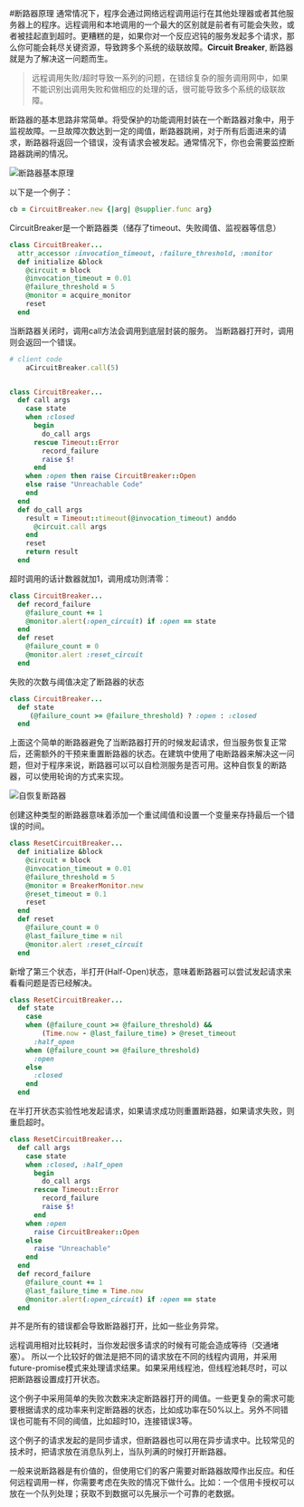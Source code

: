 #断路器原理
通常情况下，程序会通过网络远程调用运行在其他处理器或者其他服务器上的程序。远程调用和本地调用的一个最大的区别就是前者有可能会失败，或者被挂起直到超时。更糟糕的是，如果你对一个反应迟钝的服务发起多个请求，那么你可能会耗尽关键资源，导致跨多个系统的级联故障。**Circuit Breaker**, 断路器就是为了解决这一问题而生。
>远程调用失败/超时导致一系列的问题，在错综复杂的服务调用网中，如果不能识别出调用失败和做相应的处理的话，很可能导致多个系统的级联故障。

断路器的基本思路非常简单。将受保护的功能调用封装在一个断路器对象中，用于监视故障。一旦故障次数达到一定的阈值，断路器跳闸，对于所有后面进来的请求，断路器将返回一个错误，没有请求会被发起。通常情况下，你也会需要监控断路器跳闸的情况。

![断路器基本原理](http://martinfowler.com/bliki/images/circuitBreaker/sketch.png)

以下是一个例子：

~~~ruby
cb = CircuitBreaker.new {|arg| @supplier.func arg}
~~~

CircuitBreaker是一个断路器类（储存了timeout、失败阈值、监视器等信息）

~~~ruby
class CircuitBreaker...
  attr_accessor :invocation_timeout, :failure_threshold, :monitor
  def initialize &block
    @circuit = block
    @invocation_timeout = 0.01
    @failure_threshold = 5
    @monitor = acquire_monitor
    reset
  end
~~~

当断路器关闭时，调用call方法会调用到底层封装的服务。
当断路器打开时，调用则会返回一个错误。

~~~ruby
# client code
    aCircuitBreaker.call(5)


class CircuitBreaker...
  def call args
    case state
    when :closed
      begin
        do_call args
      rescue Timeout::Error
        record_failure
        raise $!
      end
    when :open then raise CircuitBreaker::Open
    else raise "Unreachable Code"
    end
  end
  def do_call args
    result = Timeout::timeout(@invocation_timeout) anddo
      @circuit.call args
    end
    reset
    return result
  end
~~~

超时调用的话计数器就加1，调用成功则清零：

~~~ruby
class CircuitBreaker...
  def record_failure
    @failure_count += 1
    @monitor.alert(:open_circuit) if :open == state
  end
  def reset
    @failure_count = 0
    @monitor.alert :reset_circuit
  end
~~~

失败的次数与阈值决定了断路器的状态

~~~Ruby
class CircuitBreaker...
  def state
     (@failure_count >= @failure_threshold) ? :open : :closed
  end
~~~

上面这个简单的断路器避免了当断路器打开的时候发起请求，但当服务恢复正常后，还需额外的干预来重置断路器的状态。在建筑中使用了电断路器来解决这一问题，但对于程序来说，断路器可以可以自检测服务是否可用。这种自恢复的断路器，可以使用轮询的方式来实现。

![自恢复断路器](http://martinfowler.com/bliki/images/circuitBreaker/state.png)

创建这种类型的断路器意味着添加一个重试阈值和设置一个变量来存持最后一个错误的时间。

~~~ruby
class ResetCircuitBreaker...
  def initialize &block
    @circuit = block
    @invocation_timeout = 0.01
    @failure_threshold = 5
    @monitor = BreakerMonitor.new
    @reset_timeout = 0.1
    reset
  end
  def reset
    @failure_count = 0
    @last_failure_time = nil
    @monitor.alert :reset_circuit
  end
~~~

新增了第三个状态，半打开(Half-Open)状态，意味着断路器可以尝试发起请求来看看问题是否已经解决。

~~~ruby
class ResetCircuitBreaker...
  def state
    case
    when (@failure_count >= @failure_threshold) && 
        (Time.now - @last_failure_time) > @reset_timeout
      :half_open
    when (@failure_count >= @failure_threshold)
      :open
    else
      :closed
    end
  end
~~~

在半打开状态实验性地发起请求，如果请求成功则重置断路器，如果请求失败，则重启超时。

~~~ruby
class ResetCircuitBreaker...
  def call args
    case state
    when :closed, :half_open
      begin
        do_call args
      rescue Timeout::Error
        record_failure
        raise $!
      end
    when :open
      raise CircuitBreaker::Open
    else
      raise "Unreachable"
    end
  end
  def record_failure
    @failure_count += 1
    @last_failure_time = Time.now
    @monitor.alert(:open_circuit) if :open == state
  end
~~~

并不是所有的错误都会导致断路器打开，比如一些业务异常。

远程调用相对比较耗时，当你发起很多请求的时候有可能会造成等待（交通堵塞）。 所以一个比较好的做法是把不同的请求放在不同的线程内调用，并采用 future-promise模式来处理请求结果。如果采用线程池，但线程池耗尽时，可以把断路器设置成打开状态。

这个例子中采用简单的失败次数来决定断路器打开的阈值。一些更复杂的需求可能要根据请求的成功率来判定断路器的状态，比如成功率在50%以上。另外不同错误也可能有不同的阈值，比如超时10，连接错误3等。

这个例子的请求发起的是同步请求，但断路器也可以用在异步请求中。比较常见的技术时，把请求放在消息队列上，当队列满的时候打开断路器。

一般来说断路器是有价值的，但使用它们的客户需要对断路器故障作出反应。和任何远程调用一样，你需要考虑在失败的情况下做什么。比如：一个信用卡授权可以放在一个队列处理；获取不到数据可以先展示一个可靠的老数据。

